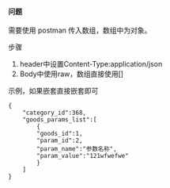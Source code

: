 #### 问题

需要使用 postman 传入数组，数组中为对象。

步骤
1. header中设置Content-Type:application/json
2. Body中使用raw，数组直接使用[]

示例，如果嵌套直接嵌套即可
```
{
    "category_id":368,
    "goods_params_list":[
        {
        "goods_id":1,
        "param_id":2,
        "param_name":"参数名称",
        "param_value":"121wfwefwe"
        }
    ]
}
```